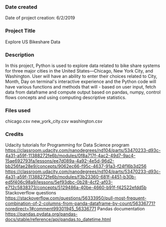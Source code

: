 ### Date created
Date of project creation: 6/2/2019

### Project Title
Explore US Bikeshare Data

### Description
In this project, Python is used to explore data related to bike share systems for three major cities in the United States—Chicago, New York City, and Washington. User will have an ability to enter their choices related to City, Month, Day on terminal's interactive experience and the Python code will have various functions and methods that will - based on user input, fetch data from dataframe and compute output based on pandas, numpy, control flows concepts and using computing descriptive statistics.

### Files used
chicago.csv
new_york_city.csv
washington.csv

### Credits
Udacity tutorials for Programming for Data Science program
https://classroom.udacity.com/nanodegrees/nd104/parts/53470233-d93c-4a31-a59f-11388272fe6b/modules/0f8a717f-4ac2-49d7-9ac4-15ae692793fa/lessons/ee7d089a-4a92-4e5d-96d2-bb256fae28e9/concepts/9062ec66-f95c-4637-91a3-f24f16b3d256
https://classroom.udacity.com/nanodegrees/nd104/parts/53470233-d93c-4a31-a59f-11388272fe6b/modules/f3b23360-681f-4451-b30b-ed5f406c98a9/lessons/5ef93dbc-0b28-4cf2-af03-e712c5838373/concepts/5129486a-40be-4660-b91f-f42522efdd5b
Stackoverflow questions
https://stackoverflow.com/questions/56333950/pull-most-frequent-combination-of-2-columns-from-panda-dataframe-by-count/56336771?noredirect=1#comment99301945_56336771
Pandas documentation
https://pandas.pydata.org/pandas-docs/stable/reference/api/pandas.to_datetime.html
